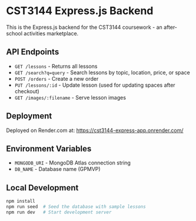 # CST3144 Express.js Backend

This is the Express.js backend for the CST3144 coursework - an after-school activities marketplace.

## API Endpoints

- `GET /lessons` - Returns all lessons
- `GET /search?q=query` - Search lessons by topic, location, price, or space
- `POST /orders` - Create a new order
- `PUT /lessons/:id` - Update lesson (used for updating spaces after checkout)
- `GET /images/:filename` - Serve lesson images

## Deployment

Deployed on Render.com at: https://cst3144-express-app.onrender.com/

## Environment Variables

- `MONGODB_URI` - MongoDB Atlas connection string
- `DB_NAME` - Database name (GPMVP)

## Local Development

```bash
npm install
npm run seed  # Seed the database with sample lessons
npm run dev   # Start development server
```

